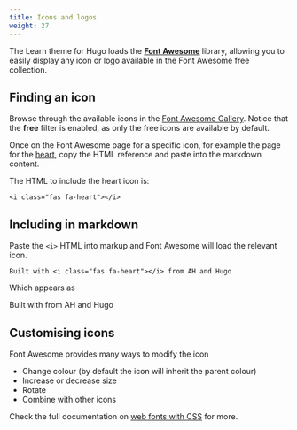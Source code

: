 ```yaml
---
title: Icons and logos
weight: 27
---
```


The Learn theme for Hugo loads the [**Font Awesome**](https://fontawesome.com) library, allowing you to easily display any icon or logo available in the Font Awesome free collection.

## Finding an icon

Browse through the available icons in the [Font Awesome Gallery](https://fontawesome.com/icons?d=gallery&m=free). Notice that the **free** filter is enabled, as only the free icons are available by default.

Once on the Font Awesome page for a specific icon, for example the page for the [heart](https://fontawesome.com/icons/heart?style=solid), copy the HTML reference and paste into the markdown content.

The HTML to include the heart icon is:

```
<i class="fas fa-heart"></i>
```

## Including in markdown

Paste the `<i>` HTML into markup and Font Awesome will load the relevant icon.

```
Built with <i class="fas fa-heart"></i> from AH and Hugo
```

Which appears as

Built with <i class="fas fa-heart"></i> from AH and Hugo

## Customising icons

Font Awesome provides many ways to modify the icon

* Change colour (by default the icon will inherit the parent colour)
* Increase or decrease size
* Rotate
* Combine with other icons

Check the full documentation on [web fonts with CSS](https://fontawesome.com/how-to-use/web-fonts-with-css) for more.
